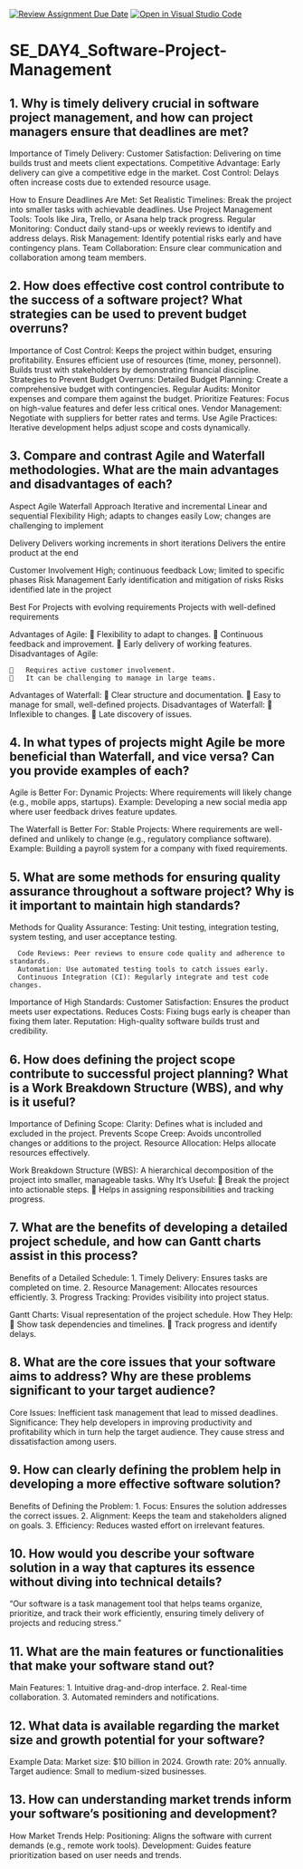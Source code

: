 [![Review Assignment Due Date](https://classroom.github.com/assets/deadline-readme-button-22041afd0340ce965d47ae6ef1cefeee28c7c493a6346c4f15d667ab976d596c.svg)](https://classroom.github.com/a/9pw6JKcu)
[![Open in Visual Studio Code](https://classroom.github.com/assets/open-in-vscode-2e0aaae1b6195c2367325f4f02e2d04e9abb55f0b24a779b69b11b9e10269abc.svg)](https://classroom.github.com/online_ide?assignment_repo_id=18447586&assignment_repo_type=AssignmentRepo)
# SE_DAY4_Software-Project-Management
## 1. Why is timely delivery crucial in software project management, and how can project managers ensure that deadlines are met?
Importance of Timely Delivery:
      Customer Satisfaction: Delivering on time builds trust and meets client expectations.
      Competitive Advantage: Early delivery can give a competitive edge in the market.
      Cost Control: Delays often increase costs due to extended resource usage.

How to Ensure Deadlines Are Met:
        Set Realistic Timelines: Break the project into smaller tasks with achievable deadlines.
        Use Project Management Tools: Tools like Jira, Trello, or Asana help track progress.
        Regular Monitoring: Conduct daily stand-ups or weekly reviews to identify and address delays.
        Risk Management: Identify potential risks early and have contingency plans.
        Team Collaboration: Ensure clear communication and collaboration among team members.

## 2. How does effective cost control contribute to the success of a software project? What strategies can be used to prevent budget overruns?
Importance of Cost Control:
      Keeps the project within budget, ensuring profitability.
      Ensures efficient use of resources (time, money, personnel).
       Builds trust with stakeholders by demonstrating financial discipline.
Strategies to Prevent Budget Overruns:
        Detailed Budget Planning: Create a comprehensive budget with contingencies.
        Regular Audits: Monitor expenses and compare them against the budget.
        Prioritize Features: Focus on high-value features and defer less critical ones.
        Vendor Management: Negotiate with suppliers for better rates and terms.
        Use Agile Practices: Iterative development helps adjust scope and costs dynamically.

## 3. Compare and contrast Agile and Waterfall methodologies. What are the main advantages and disadvantages of each?
Aspect		                   Agile                                    	Waterfall
Approach	          Iterative and incremental	                         Linear and sequential
Flexibility	        High; adapts to changes easily	                   Low; changes are challenging to implement

Delivery	           Delivers working increments in short iterations	 Delivers the entire product at the end
 
Customer Involvement	High; continuous feedback	                        Low; limited to specific phases
Risk Management	    Early identification and mitigation of risks	      Risks identified late in the project

Best For	          Projects with evolving requirements	                Projects with well-defined requirements

Advantages of Agile:
    	Flexibility to adapt to changes.
    	Continuous feedback and improvement.
    	Early delivery of working features.
 Disadvantages of Agile:

    	Requires active customer involvement.
    	It can be challenging to manage in large teams.

Advantages of Waterfall:
    	Clear structure and documentation.
    	Easy to manage for small, well-defined projects.
Disadvantages of Waterfall:
      	Inflexible to changes.
      	Late discovery of issues.

## 4. In what types of projects might Agile be more beneficial than Waterfall, and vice versa? Can you provide examples of each?

Agile is Better For:
    Dynamic Projects: Where requirements will likely change (e.g., mobile apps, startups).
    Example: Developing a new social media app where user feedback drives feature updates.

The Waterfall is Better For: 
    Stable Projects: Where requirements are well-defined and unlikely to change (e.g., regulatory compliance software).
    Example: Building a payroll system for a company with fixed requirements.

## 5. What are some methods for ensuring quality assurance throughout a software project? Why is it important to maintain high standards?
Methods for Quality Assurance:
      Testing: Unit testing, integration testing, system testing, and user acceptance testing.
      
      Code Reviews: Peer reviews to ensure code quality and adherence to standards. 
      Automation: Use automated testing tools to catch issues early.
      Continuous Integration (CI): Regularly integrate and test code changes.

Importance of High Standards:
      Customer Satisfaction: Ensures the product meets user expectations.
      Reduces Costs: Fixing bugs early is cheaper than fixing them later.
      Reputation: High-quality software builds trust and credibility.

## 6. How does defining the project scope contribute to successful project planning? What is a Work Breakdown Structure (WBS), and why is it useful?

Importance of Defining Scope:
    Clarity: Defines what is included and excluded in the project.
    Prevents Scope Creep: Avoids uncontrolled changes or additions to the project.
    Resource Allocation: Helps allocate resources effectively.

Work Breakdown Structure (WBS):
A hierarchical decomposition of the project into smaller, manageable tasks.
Why It’s Useful:
    	Break the project into actionable steps.
    	Helps in assigning responsibilities and tracking progress.

## 7. What are the benefits of developing a detailed project schedule, and how can Gantt charts assist in this process?
Benefits of a Detailed Schedule:
    1.	Timely Delivery: Ensures tasks are completed on time.
    2.	Resource Management: Allocates resources efficiently.
    3.	Progress Tracking: Provides visibility into project status.

Gantt Charts:
Visual representation of the project schedule.
How They Help:
  	Show task dependencies and timelines.
  	Track progress and identify delays.

## 8. What are the core issues that your software aims to address? Why are these problems significant to your target audience?
Core Issues:
    Inefficient task management that lead to missed deadlines.
Significance:
    They help developers in improving productivity and profitability which in turn help the target audience.
    They cause stress and dissatisfaction among users.

## 9. How can clearly defining the problem help in developing a more effective software solution?
  Benefits of Defining the Problem:
        1.	Focus: Ensures the solution addresses the correct issues.
        2.	Alignment: Keeps the team and stakeholders aligned on goals.
        3.	Efficiency: Reduces wasted effort on irrelevant features.

## 10. How would you describe your software solution in a way that captures its essence without diving into technical details?
   “Our software is a task management tool that helps teams organize, prioritize, and track their work efficiently, ensuring timely delivery of projects and reducing stress.”
## 11. What are the main features or functionalities that make your software stand out?
Main  Features:
    1.	Intuitive drag-and-drop interface.
    2.	Real-time collaboration.
    3.	Automated reminders and notifications.

## 12. What data is available regarding the market size and growth potential for your software?
Example Data:
    Market size: $10 billion in 2024.
    Growth rate: 20% annually.
    Target audience: Small to medium-sized businesses.

## 13. How can understanding market trends inform your software’s positioning and development?
How Market Trends Help:
    	Positioning: Aligns the software with current demands (e.g., remote work tools).
      Development: Guides feature prioritization based on user needs and trends.

